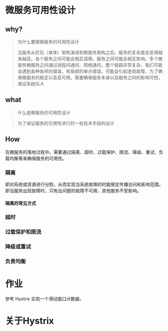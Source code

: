 # 微服务可用性设计
## why? 
> 为什么要做微服务的可用性设计

> 当服务从巨石（单体）架构演进到微服务架构之后，服务的复杂度会变得越来越高，各个服务之间可能会相互调用，服务之间可能会相互影响，多个微服务微服务之间通过进程间通讯、网络通讯，整个链路非常复杂，我们可能会遇到各种各样的错误，有局部的单点错误，可能会引起连锁故障，为了确保微服务的稳定以及高可用，需要确保服务本身以及服务之间的影响可控，保证系统SLA

## what 
> 什么是微服务的可用性设计

> 为了保证服务的可用性进行的一些技术手段的设计

## How 
在微服务的落地过程中。需要通过隔离、超时、过载保护、限流、降级、重试、负载均衡等来确保服务的可用性。
### 隔离
即对系统或资源进行分割，从而实现当系统故障的时能限定传播访问和影响范围。即当服务出现故障时，只有出问题的故障不可用，其他服务不受影响。
#### 隔离的常见方式

### 超时
### 过载保护和限流
### 降级或重试
### 负责均衡

# 作业
参考 Hystrix 实现一个滑动窗口计数器。

# 关于Hystrix


